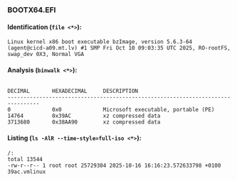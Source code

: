### BOOTX64.EFI
#### Identification (`file <*>`):
```
Linux kernel x86 boot executable bzImage, version 5.6.3-64 (agent@cicd-a09.mt.lv) #1 SMP Fri Oct 10 09:03:35 UTC 2025, RO-rootFS, swap_dev 0X3, Normal VGA
```
#### Analysis (`binwalk <*>`):
```

DECIMAL       HEXADECIMAL     DESCRIPTION
--------------------------------------------------------------------------------
0             0x0             Microsoft executable, portable (PE)
14764         0x39AC          xz compressed data
3713680       0x38AA90        xz compressed data
```
#### Listing (`ls -AlR --time-style=full-iso <*>`):
```
/:
total 13544
-rw-r--r-- 1 root root 25729304 2025-10-16 16:16:23.572633798 +0100 39ac.vmlinux
```

